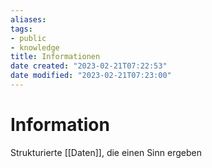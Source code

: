 ```yaml
---
aliases: 
tags: 
- public
- knowledge
title: Informationen
date created: "2023-02-21T07:22:53"
date modified: "2023-02-21T07:23:00"
---
```


# Information

Strukturierte [[Daten]], die einen Sinn ergeben